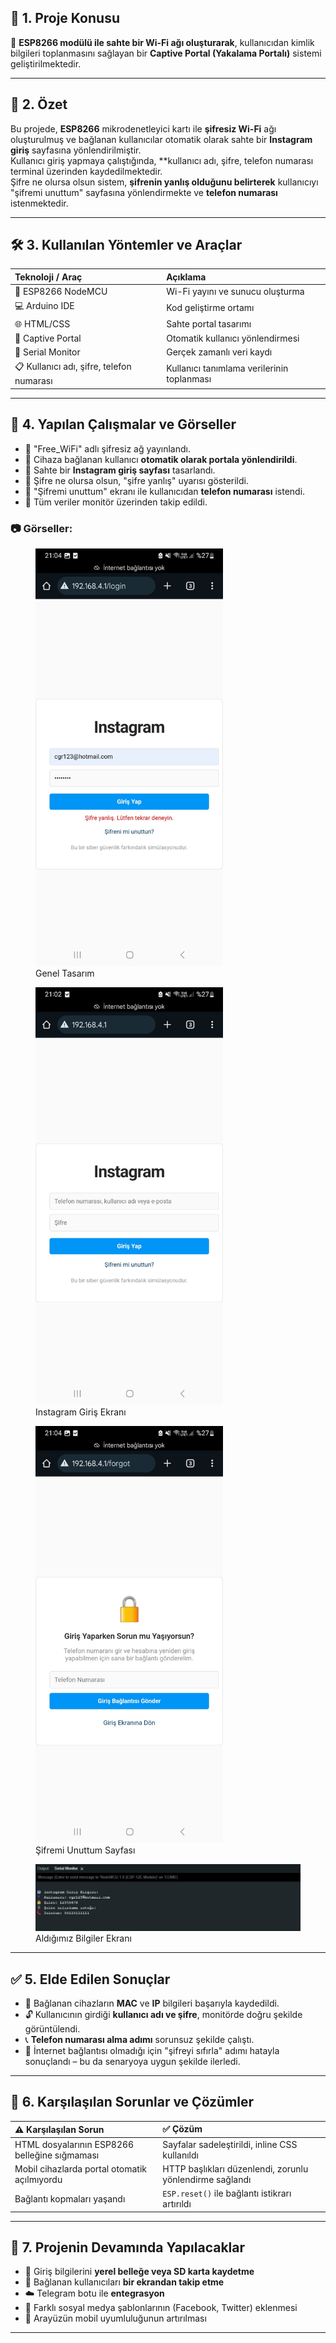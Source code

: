 
## 🧠 1. Proje Konusu
📡 **ESP8266 modülü ile sahte bir Wi-Fi ağı oluşturarak**, kullanıcıdan kimlik bilgileri toplanmasını sağlayan bir **Captive Portal (Yakalama Portalı)** sistemi geliştirilmektedir.

---

## 📝 2. Özet 
Bu projede, **ESP8266** mikrodenetleyici kartı ile **şifresiz Wi-Fi** ağı oluşturulmuş ve bağlanan kullanıcılar otomatik olarak sahte bir **Instagram giriş** sayfasına yönlendirilmiştir.  
Kullanıcı giriş yapmaya çalıştığında, **kullanıcı adı, şifre, telefon numarası terminal üzerinden kaydedilmektedir.  
Şifre ne olursa olsun sistem, **şifrenin yanlış olduğunu belirterek** kullanıcıyı "şifremi unuttum" sayfasına yönlendirmekte ve **telefon numarası** istenmektedir.

---

## 🛠️ 3. Kullanılan Yöntemler ve Araçlar

| Teknoloji / Araç         | Açıklama                                      |
|:-------------------------|:----------------------------------------------|
| 🔌 ESP8266 NodeMCU       | Wi-Fi yayını ve sunucu oluşturma             |
| 💻 Arduino IDE           | Kod geliştirme ortamı                        |
| 🌐 HTML/CSS              | Sahte portal tasarımı                        |
| 📶 Captive Portal        | Otomatik kullanıcı yönlendirmesi             |
| 🧾 Serial Monitor        | Gerçek zamanlı veri kaydı                    |
| 📋 Kullanıcı adı, şifre, telefon numarası         | Kullanıcı tanımlama verilerinin toplanması   |

---

## 🧪 4. Yapılan Çalışmalar ve Görseller

- 📶 "Free_WiFi" adlı şifresiz ağ yayınlandı.
- 📲 Cihaza bağlanan kullanıcı **otomatik olarak portala yönlendirildi**.
- 🔐 Sahte bir **Instagram giriş sayfası** tasarlandı.
- 🛑 Şifre ne olursa olsun, "şifre yanlış" uyarısı gösterildi.
- 📱 "Şifremi unuttum" ekranı ile kullanıcıdan **telefon numarası** istendi.
- 👀 Tüm veriler monitör üzerinden takip edildi.

### 📷 Görseller:

<figure>
  <img src="Figure/giris.jpeg" alt="Genel Tasarım" width="300">
  <figcaption>Genel Tasarım</figcaption>
</figure>

<figure>
  <img src="Figure/giris_sayfasi.jpeg" alt="Instagram Giriş Ekranı" width="300">
  <figcaption>Instagram Giriş Ekranı</figcaption>
</figure>

<figure>
  <img src="Figure/sifre_unuttum.jpeg" alt="Şifremi Unuttum Sayfası" width="300">
  <figcaption>Şifremi Unuttum Sayfası</figcaption>
</figure>

<figure>
  <img src="Figure/serial_monitor.jpeg" alt="Aldığımız Bilgiler Ekranı" width="800">
  <figcaption>Aldığımız Bilgiler Ekranı</figcaption>
</figure>

---

## ✅ 5. Elde Edilen Sonuçlar

- 📡 Bağlanan cihazların **MAC** ve **IP** bilgileri başarıyla kaydedildi.
- 🔓 Kullanıcının girdiği **kullanıcı adı ve şifre**, monitörde doğru şekilde görüntülendi.
- 📞 **Telefon numarası alma adımı** sorunsuz şekilde çalıştı.
- 🚫 İnternet bağlantısı olmadığı için "şifreyi sıfırla" adımı hatayla sonuçlandı – bu da senaryoya uygun şekilde ilerledi.

---

## 🧱 6. Karşılaşılan Sorunlar ve Çözümler

| ⚠️ Karşılaşılan Sorun                                      | ✅ Çözüm                                               |
|:-----------------------------------------------------------|:--------------------------------------------------------|
| HTML dosyalarının ESP8266 belleğine sığmaması              | Sayfalar sadeleştirildi, inline CSS kullanıldı         |
| Mobil cihazlarda portal otomatik açılmıyordu              | HTTP başlıkları düzenlendi, zorunlu yönlendirme sağlandı |
| Bağlantı kopmaları yaşandı                                | `ESP.reset()` ile bağlantı istikrarı artırıldı         |

---

## 🔮 7. Projenin Devamında Yapılacaklar

- 💾 Giriş bilgilerini **yerel belleğe veya SD karta kaydetme**
- 💾 Bağlanan kullanıcıları **bir ekrandan takip etme**
- ☁️ Telegram botu ile **entegrasyon**
- 🧪 Farklı sosyal medya şablonlarının (Facebook, Twitter) eklenmesi
- 📱 Arayüzün mobil uyumluluğunun artırılması

---
